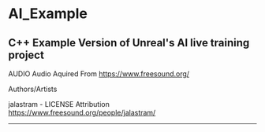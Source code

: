 # AI_Example
C++ Example Version of Unreal's AI live training project
--------------------------------------------------------------
AUDIO
Audio Aquired From https://www.freesound.org/

Authors/Artists

jalastram - LICENSE Attribution
  https://www.freesound.org/people/jalastram/

--------------------------------------------------------------

